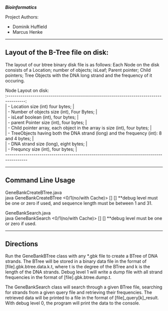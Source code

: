 ***Bioinformatics***
 
Project Authors:   
- Dominik Huffield
- Marcus Henke 


-----------------------------------
Layout of the B-Tree file on disk:
-----------------------------------

The layout of our btree binary disk file is as follows: Each Node on the disk consists of a Location; number of objects; isLeaf; Parent pointer; Child pointers; Tree Objects with the DNA long strand and the frequency of it occuring. 

Node Layout on disk:  
    :---------------------------------------------------------------------------------------:  
    | -  Location size (int) four bytes;                                                       |  
    | -  Number of objects size (int), Four Bytes;                                             |  
    | -  isLeaf boolean (int), four bytes;                                                     |  
    | -  parent Pointer size (int), four bytes;                                                |  
    | -  Child pointer array, each object in the array is size (int), four bytes;              |  
    | -  TreeObjects having both the DNA strand (long) and the frequency (int): 8 and 4 bytes; |  
    | -  DNA strand size (long), eight bytes;                                                  |  
    | -  Frequncy size (int), four bytes;                                                      |  
    -----------------------------------------------------------------------------------------   


----------------------
Command Line Usage
----------------------
GeneBankCreateBTree.java  
  java GeneBankCreateBTree <0/1(no/with Cache)> <degree> <gbk file> <sequence length> [<cache size>] [<debug level>]
   **debug level must be one or zero if used, and sequence length must be between 1 and 31.  
  
GeneBankSearch.java  
  java GeneBankSearch <0/1(no/with Cache)> <btree file> <query file> [<cache size>] [<debug level>]
    **debug level must be one or zero if used.  

----------------------
Directions
----------------------

Run the GeneBankBTree class with any *.gbk file to create a BTree of DNA strands.
The BTree will be stored in a binary data file in the format of [file].gbk.btree.data.k.t,
where t is the degree of the BTree and k is the length of the DNA strands. Debug level 1 will
write a dump file with all strand frequencies in the format of [file].gbk.btree.dump.t.  

The GeneBankSearch class will search through a given BTree file, searching for strands from a 
given query file and retrieving their frequencies. The retrieved data will be printed to a file 
in the format of [file]_query[k]_result. With debug level 0, the program will print the data 
to the console.  
